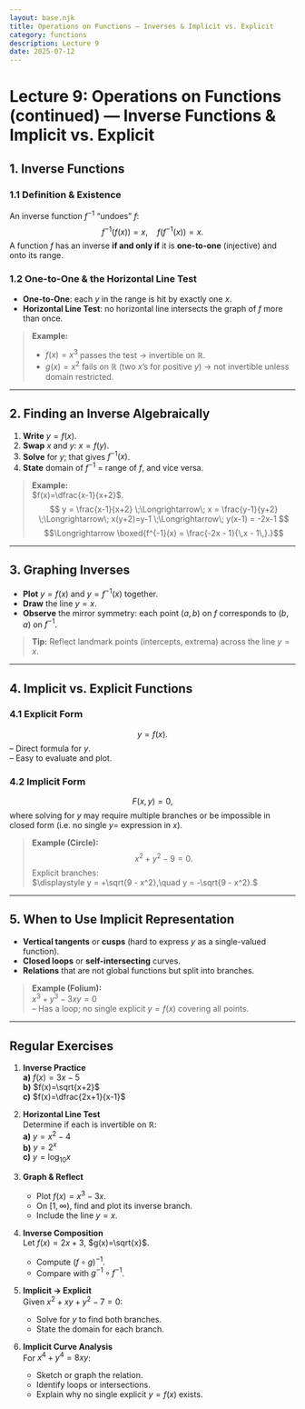 ```yaml
---
layout: base.njk
title: Operations on Functions — Inverses & Implicit vs. Explicit
category: functions
description: Lecture 9
date: 2025-07-12
---
```


# Lecture 9: Operations on Functions (continued) — Inverse Functions & Implicit vs. Explicit

## 1. Inverse Functions

### 1.1 Definition & Existence  
An inverse function $f^{-1}$ “undoes” $f$:
$$
f^{-1}(f(x)) = x,\quad f(f^{-1}(x)) = x.
$$
A function $f$ has an inverse **if and only if** it is **one-to-one** (injective) and onto its range.

### 1.2 One-to-One & the Horizontal Line Test  
- **One-to-One**: each $y$ in the range is hit by exactly one $x$.  
- **Horizontal Line Test**: no horizontal line intersects the graph of $f$ more than once.

> **Example:**  
> - $f(x)=x^3$ passes the test → invertible on $\mathbb{R}$.  
> - $g(x)=x^2$ fails on $\mathbb{R}$ (two $x$’s for positive $y$) → not invertible unless domain restricted.  

---

## 2. Finding an Inverse Algebraically

1. **Write** $y = f(x)$.  
2. **Swap** $x$ and $y$: $x = f(y)$.  
3. **Solve** for $y$; that gives $f^{-1}(x)$.  
4. **State** domain of $f^{-1}$ = range of $f$, and vice versa.

> **Example:**  
> $f(x)=\dfrac{x-1}{x+2}$.  
> $$
> y = \frac{x-1}{x+2}
> \;\Longrightarrow\;
> x = \frac{y-1}{y+2}
> \;\Longrightarrow\;
> x(y+2)=y-1
> \;\Longrightarrow\;
> y(x-1) = -2x-1 
> $$
> $$\Longrightarrow \boxed{f^{-1}(x) = \frac{-2x - 1}{\,x - 1\,}.}$$

---

## 3. Graphing Inverses

- **Plot** $y = f(x)$ and $y = f^{-1}(x)$ together.  
- **Draw** the line $y = x$.  
- **Observe** the mirror symmetry: each point $(a,b)$ on $f$ corresponds to $(b,a)$ on $f^{-1}$.

> **Tip:** Reflect landmark points (intercepts, extrema) across the line $y=x$.

---

## 4. Implicit vs. Explicit Functions

### 4.1 Explicit Form  
$$
y = f(x).
$$
– Direct formula for $y$.  
– Easy to evaluate and plot.

### 4.2 Implicit Form  
$$
F(x,y) = 0,
$$
where solving for $y$ may require multiple branches or be impossible in closed form (i.e. no single $y=$ expression in $x$).

> **Example (Circle):**  
> $$
> x^2 + y^2 - 9 = 0.
> $$
> Explicit branches:  
> $\displaystyle y = +\sqrt{9 - x^2},\quad y = -\sqrt{9 - x^2}.$

---

## 5. When to Use Implicit Representation

- **Vertical tangents** or **cusps** (hard to express $y$ as a single-valued function).  
- **Closed loops** or **self-intersecting** curves.  
- **Relations** that are not global functions but split into branches.

> **Example (Folium):**  
> $\displaystyle x^3 + y^3 - 3xy = 0$  
> – Has a loop; no single explicit $y=f(x)$ covering all points.

---

## Regular Exercises

1. **Inverse Practice**  
   **a)** $f(x)=3x-5$  
   **b)** $f(x)=\sqrt{x+2}$  
   **c)** $f(x)=\dfrac{2x+1}{x-1}$

2. **Horizontal Line Test**  
   Determine if each is invertible on $\mathbb{R}$:  
   **a)** $y = x^2 - 4$  
   **b)** $y = 2^x$  
   **c)** $y = \log_{10} x$

3. **Graph & Reflect**  
   - Plot $f(x)=x^3 - 3x$.  
   - On $[1,\infty)$, find and plot its inverse branch.  
   - Include the line $y = x$.

4. **Inverse Composition**  
   Let $f(x)=2x+3$, $g(x)=\sqrt{x}$.  
   - Compute $(f\circ g)^{-1}$.  
   - Compare with $g^{-1}\circ f^{-1}$.

5. **Implicit → Explicit**  
   Given $x^2 + xy + y^2 - 7 = 0$:  
   - Solve for $y$ to find both branches.  
   - State the domain for each branch.

6. **Implicit Curve Analysis**  
    For $x^4 + y^4 = 8xy$:  
   - Sketch or graph the relation.  
   - Identify loops or intersections.  
   - Explain why no single explicit $y=f(x)$ exists.

